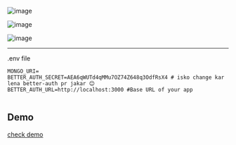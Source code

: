 ![image](https://github.com/user-attachments/assets/a1bb3057-c2e6-4225-8612-25273563eee0)

![image](https://github.com/user-attachments/assets/f1509b9a-9ed9-4d99-ba0b-840ed40c0254)


![image](https://github.com/user-attachments/assets/32165938-064d-42db-a36c-17460b82f92d)


-----------

.env file 

```.env
MONGO_URI=
BETTER_AUTH_SECRET=AEA6qWUTd4qMMu7OZ74Z648q3OdfRsX4 # isko change kar lena better-auth pr jakar 😊
BETTER_AUTH_URL=http://localhost:3000 #Base URL of your app


```

## Demo 

[check demo](https://better-auth-mongodb-blond.vercel.app/)
